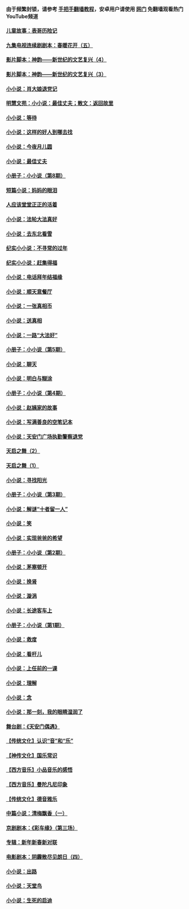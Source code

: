 #### 由于频繁封锁，请参考 [手把手翻墙教程](https://github.com/gfw-breaker/guides/wiki/)，安卓用户请使用 [网门](https://github.com/gfw-breaker/nogfw/blob/master/dl.md?t=07062200) 免翻墙观看热门YouTube频道 

#### [儿童故事：表哥历险记](../pages/328/383535.md?t=07062200) 

#### [九集电视连续剧剧本：春暖花开（五）](../pages/328/275919.md?t=07062200) 

#### [影片脚本：神韵——新世纪的文艺复兴（4）](../pages/328/266089.md?t=07062200) 

#### [影片脚本：神韵——新世纪的文艺复兴（3）](../pages/328/266087.md?t=07062200) 

#### [小小说：肖大娘退党记](../pages/328/239807.md?t=07062200) 

#### [明慧文苑：小小说：最佳丈夫；散文：返回故里](../pages/328/3439.md?t=07062200) 

#### [小小说：等待](../pages/328/223927.md?t=07062200) 

#### [小小说：这样的好人到哪去找](../pages/328/209396.md?t=07062200) 

#### [小小说：今夜月儿圆](../pages/328/193588.md?t=07062200) 

#### [小小说：最佳丈夫](../pages/328/190938.md?t=07062200) 

#### [小册子：小小说（第8期）](../pages/328/188202.md?t=07062200) 

#### [短篇小说：妈妈的眼泪](../pages/328/187712.md?t=07062200) 

#### [人应该堂堂正正的活着](../pages/328/182430.md?t=07062200) 

#### [小小说：法轮大法真好](../pages/328/174669.md?t=07062200) 

#### [小小说：去东北看雪](../pages/328/173882.md?t=07062200) 

#### [纪实小小说：不寻常的过年](../pages/328/173187.md?t=07062200) 

#### [纪实小小说：赶集得福](../pages/328/172652.md?t=07062200) 

#### [小小说：电话拜年结福缘](../pages/328/172533.md?t=07062200) 

#### [小小说：顺天意餐厅](../pages/328/170182.md?t=07062200) 

#### [小小说：一张真相币](../pages/328/169410.md?t=07062200) 

#### [小小说：送真相](../pages/328/166713.md?t=07062200) 

#### [小小说：一路“大法好”](../pages/328/162016.md?t=07062200) 

#### [小册子：小小说（第5期）](../pages/328/161131.md?t=07062200) 

#### [小小说：聊天](../pages/328/159640.md?t=07062200) 

#### [小小说：明白与糊涂](../pages/328/158101.md?t=07062200) 

#### [小册子：小小说（第4期）](../pages/328/158006.md?t=07062200) 

#### [小小说：赵姨家的故事](../pages/328/157843.md?t=07062200) 

#### [小小说：写满善良的空笔记本](../pages/328/157382.md?t=07062200) 

#### [小小说：天安门广场执勤警察退党](../pages/328/156982.md?t=07062200) 

#### [天启之舞（2）](../pages/328/153440.md?t=07062200) 

#### [天启之舞（1）](../pages/328/153439.md?t=07062200) 

#### [小小说：寻找阳光](../pages/328/153065.md?t=07062200) 

#### [小册子：小小说（第3期）](../pages/328/151715.md?t=07062200) 

#### [小小说：解谜“十者留一人”](../pages/328/148967.md?t=07062200) 

#### [小小说：笑](../pages/328/148905.md?t=07062200) 

#### [小小说：实现爸爸的希望](../pages/328/148096.md?t=07062200) 

#### [小册子：小小说（第2期）](../pages/328/147214.md?t=07062200) 

#### [小小说：茅塞顿开](../pages/328/147030.md?t=07062200) 

#### [小小说：换肾](../pages/328/146770.md?t=07062200) 

#### [小小说：漩涡](../pages/328/146683.md?t=07062200) 

#### [小小说：长途客车上](../pages/328/145076.md?t=07062200) 

#### [小册子：小小说（第1期）](../pages/328/143963.md?t=07062200) 

#### [小小说：救度](../pages/328/143927.md?t=07062200) 

#### [小小说：看杆儿](../pages/328/142137.md?t=07062200) 

#### [小小说：上任前的一课](../pages/328/140808.md?t=07062200) 

#### [小小说：理解](../pages/328/140476.md?t=07062200) 

#### [小小说：念](../pages/328/139513.md?t=07062200) 

#### [小小说：那一刻，我的眼睛湿润了](../pages/328/138476.md?t=07062200) 

#### [舞台剧：《天安门偶遇》](../pages/328/117155.md?t=07062200) 

#### [【传统文化】认识“音”和“乐”](../pages/328/108667.md?t=07062200) 

#### [【神传文化】国乐常识](../pages/328/104225.md?t=07062200) 

#### [【西方音乐】小品音乐的感悟](../pages/328/102924.md?t=07062200) 

#### [【西方音乐】曼陀凡尼印象](../pages/328/102922.md?t=07062200) 

#### [【传统文化】德音雅乐](../pages/328/102923.md?t=07062200) 

#### [中篇小说：清梅飘香（一）](../pages/328/101058.md?t=07062200) 

#### [京剧剧本：《彩车缘》（第三场）](../pages/328/96434.md?t=07062200) 

#### [专辑：新年新春新对联](../pages/328/94991.md?t=07062200) 

#### [电影剧本：阴霾散尽见朗日（四）](../pages/328/87081.md?t=07062200) 

#### [小小说：出路](../pages/328/84848.md?t=07062200) 

#### [小小说：天堂鸟](../pages/328/83084.md?t=07062200) 

#### [小小说：生死的启迪](../pages/328/70977.md?t=07062200) 

